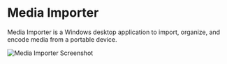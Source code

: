 # Media Importer

Media Importer is a Windows desktop application to import, organize, and encode media from a portable device.

![Media Importer Screenshot](https://github.com/ecnepsnai/MediaImporter/assets/1607109/59876862-fe63-4799-98be-f3ad6389ee34)
